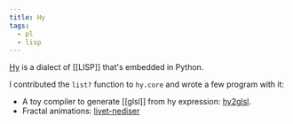```yaml
---
title: Hy
tags:
  - pl
  - lisp
---
```


[Hy](https://hylang.org/) is a dialect of [[LISP]] that's embedded in Python.

I contributed the `list?` function to `hy.core` and wrote a few program with it:

- A toy compiler to generate [[glsl]] from hy expression: [hy2glsl](https://github.com/TristanCacqueray/hy2glsl).
- Fractal animations: [livet-nediser](https://github.com/TristanCacqueray/demo-render/blob/master/animations/livet-nediser.hy)

